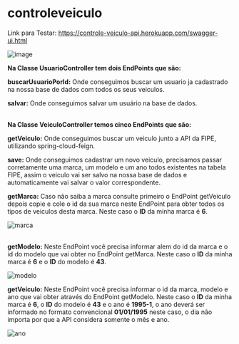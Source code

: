 # controleveiculo

Link para Testar: https://controle-veiculo-api.herokuapp.com/swagger-ui.html

![image](https://user-images.githubusercontent.com/47534815/123556491-ed6bda00-d761-11eb-90cb-c075b7c10965.png)

<b>Na Classe UsuarioController tem dois EndPoints que são:</b>

<b>buscarUsuarioPorId:</b> Onde conseguimos buscar um usuario ja cadastrado na nossa base de dados com todos os seus veiculos.

<b>salvar:</b> Onde conseguimos salvar um usuário na base de dados.</br></br>

<b>Na Classe VeiculoController temos cinco EndPoints que são:</b>
 
<b>getVeiculo:</b> Onde conseguimos buscar um veiculo junto a API da FIPE, utilizando spring-cloud-feign.

<b>save:</b> Onde conseguimos cadastrar um novo veiculo, precisamos passar corretamente uma marca, um modelo e um ano todos existentes na tabela FIPE, assim o veiculo vai ser salvo na nossa base de dados e automaticamente vai salvar o valor correspondente.

<b>getMarca:</b> Caso não saiba a marca consulte primeiro o EndPoint getVeiculo depois copie e cole o id da sua marca neste EndPoint para obter todos os tipos de veiculos desta marca. Neste caso o <b>ID</b> da minha marca é <b>6</b>.

![marca](https://user-images.githubusercontent.com/47534815/123643986-57848d80-d7fb-11eb-8a6f-6c5a70d1c2db.png)</br></br>


<b>getModelo:</b> Neste EndPoint você precisa informar alem do id da marca e o id do modelo que vai obter no EndPoint getMarca. Neste caso o <b>ID</b> da minha marca é <b>6</b> e o <b>ID</b> do modelo é <b>43</b>.

![modelo](https://user-images.githubusercontent.com/47534815/123644478-cc57c780-d7fb-11eb-933a-e1c63bda07f4.png)


<b>getVeiculo:</b> Neste EndPoint você precisa informar o id da marca, modelo e ano que vai obter através do EndPoint getModelo. Neste caso o <b>ID</b> da minha marca é <b>6</b>, o <b>ID</b> do modelo é <b>43</b> e o ano é <b>1995-1</b>, o ano deverá ser informado no formato convencional <b>01/01/1995</b> neste caso, o dia não importa por que a API considera somente o mês e ano.

![ano](https://user-images.githubusercontent.com/47534815/123645161-77688100-d7fc-11eb-9b86-c6a48eff1c5b.png)

